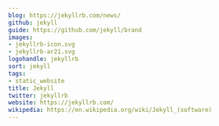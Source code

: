 ```yaml
---
blog: https://jekyllrb.com/news/
github: jekyll
guide: https://github.com/jekyll/brand
images:
- jekyllrb-icon.svg
- jekyllrb-ar21.svg
logohandle: jekyllrb
sort: jekyll
tags:
- static_website
title: Jekyll
twitter: jekyllrb
website: https://jekyllrb.com/
wikipedia: https://en.wikipedia.org/wiki/Jekyll_(software)
---
```

